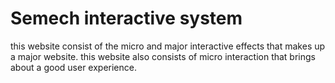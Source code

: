# Semech interactive system

this website consist of the micro and major interactive effects that makes up a major website.
this website also consists of micro interaction that brings about a good user experience.

